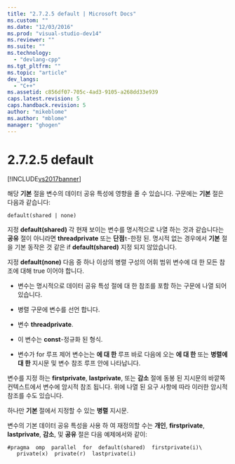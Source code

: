 ```yaml
---
title: "2.7.2.5 default | Microsoft Docs"
ms.custom: ""
ms.date: "12/03/2016"
ms.prod: "visual-studio-dev14"
ms.reviewer: ""
ms.suite: ""
ms.technology: 
  - "devlang-cpp"
ms.tgt_pltfrm: ""
ms.topic: "article"
dev_langs: 
  - "C++"
ms.assetid: c856df07-705c-4ad3-9105-a268dd33e939
caps.latest.revision: 5
caps.handback.revision: 5
author: "mikeblome"
ms.author: "mblome"
manager: "ghogen"
---
```

# 2.7.2.5 default
[!INCLUDE[vs2017banner](../../assembler/inline/includes/vs2017banner.md)]

해당  **기본** 절을 변수의 데이터 공유 특성에 영향을 줄 수 있습니다.  구문에는  **기본** 절은 다음과 같습니다:  
  
```  
default(shared | none)  
```  
  
 지정  **default\(shared\)** 각 현재 보이는 변수를 명시적으로 나열 하는 것과 같습니다는  **공유** 절이 아니라면  **threadprivate** 또는  **단점**`t`\-한정 된.  명시적 없는 경우에서  **기본** 절을 기본 동작은 것 같은 if  **default\(shared\)** 지정 되지 않았습니다.  
  
 지정  **default\(none\)** 다음 중 하나 이상의 병렬 구성의 어휘 범위 변수에 대 한 모든 참조에 대해 true 이어야 합니다.  
  
-   변수는 명시적으로 데이터 공유 특성 절에 대 한 참조를 포함 하는 구문에 나열 되어 있습니다.  
  
-   병렬 구문에 변수를 선언 합니다.  
  
-   변수  **threadprivate**.  
  
-   이 변수는  **const**\-정규화 된 형식.  
  
-   변수가 for 루프 제어 변수는는  **에 대 한** 루프 바로 다음에 오는  **에 대 한** 또는  **병렬에 대 한** 지시문 및 변수 참조 루프 안에 나타납니다.  
  
 변수를 지정 하는  **firstprivate**,  **lastprivate**, 또는  **감소** 절에 동봉 된 지시문의 바깥쪽 컨텍스트에서 변수에 암시적 참조 됩니다.  위에 나열 된 요구 사항에 따라 이러한 암시적 참조를 수도 있습니다.  
  
 하나만  **기본** 절에서 지정할 수 있는  **병렬** 지시문.  
  
 변수의 기본 데이터 공유 특성을 사용 하 여 재정의할 수는  **개인**,  **firstprivate**,  **lastprivate**,  **감소**, 및  **공유** 절은 다음 예제에서와 같이:  
  
```  
#pragma  omp  parallel  for  default(shared)  firstprivate(i)\  
   private(x)  private(r)  lastprivate(i)  
```